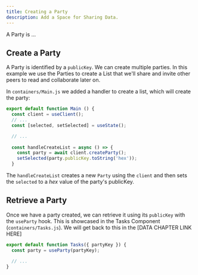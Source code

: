 ```yaml
---
title: Creating a Party
description: Add a Space for Sharing Data.
---
```


A Party is ...

## Create a Party

A Party is identified by a `publicKey`. We can create multiple parties. In this example we use the Parties to create a List that we'll share and invite other peers to read and collaborate later on.

In `containers/Main.js` we added a handler to create a list, which will create the party: 

```js
export default function Main () {
  const client = useClient();
  // ...
  const [selected, setSelected] = useState();

  // ...
  
  const handleCreateList = async () => {
    const party = await client.createParty();
    setSelected(party.publicKey.toString('hex'));
  }

```

The `handleCreateList` creates a new `Party` using the `client` and then sets the `selected` to a *hex* value of the party's publicKey.

## Retrieve a Party

Once we have a party created, we can retrieve it using its `publicKey` with the `useParty` hook. This is showcased in the Tasks Component (`containers/Tasks.js`). We will get back to this in the [DATA CHAPTER LINK HERE]

```js
export default function Tasks({ partyKey }) {
  const party = useParty(partyKey);

  // ...
}  
```
